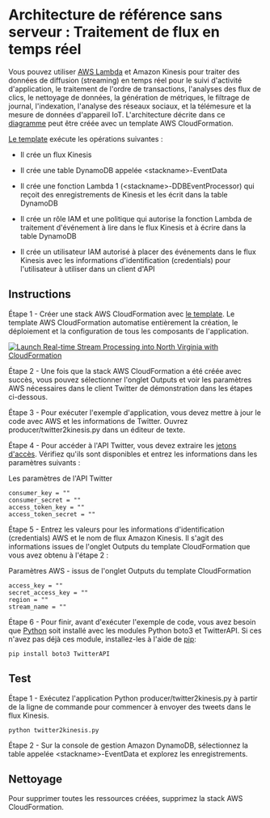 
# Architecture de référence sans serveur : Traitement de flux en temps réel

Vous pouvez utiliser [AWS Lambda](http://aws.amazon.com/lambda/) et Amazon Kinesis pour traiter des données de diffusion (streaming) en temps réel pour le suivi d'activité d'application, le traitement de l'ordre de transactions, l'analyses des flux de clics, le nettoyage de données, la génération de métriques, le filtrage de journal, l'indexation, l'analyse des réseaux sociaux, et la télémesure et la mesure de données d'appareil IoT. L'architecture décrite dans ce [diagramme](https://s3.amazonaws.com/awslambda-reference-architectures/stream-processing/lambda-refarch-streamprocessing.pdf) peut être créée avec un template AWS CloudFormation.

[Le template](https://s3.amazonaws.com/awslambda-reference-architectures/stream-processing/template.yaml)
exécute les opérations suivantes :

-   Il crée un flux Kinesis

-   Il crée une table DynamoDB appelée &lt;stackname&gt;-EventData

-   Il crée une fonction Lambda 1 (&lt;stackname&gt;-DDBEventProcessor)
    qui reçoit des enregistrements de Kinesis et les écrit dans la
    table DynamoDB

-   Il crée un rôle IAM et une politique qui autorise la fonction Lambda de
    traitement d'événement à lire dans le flux Kinesis et à écrire dans la table DynamoDB

-   Il crée un utilisateur IAM autorisé à placer des événements dans le flux Kinesis avec les
    informations d'identification (credentials) pour l'utilisateur à utiliser dans un client d'API

## Instructions

Étape 1 - Créer une stack AWS CloudFormation avec [le
template](https://s3.amazonaws.com/awslambda-reference-architectures/stream-processing/template.yaml). Le template AWS CloudFormation automatise entièrement la création, le déploiement et la configuration de tous les composants de l'application.

[![Launch Real-time Stream Processing into North Virginia with CloudFormation](http://docs.aws.amazon.com/AWSCloudFormation/latest/UserGuide/images/cloudformation-launch-stack-button.png)](https://console.aws.amazon.com/cloudformation/home?region=us-east-1#/stacks/new?stackName=lambda-refarch-streamprocessing&templateURL=https://s3.amazonaws.com/awslambda-reference-architectures/stream-processing/template.yaml)

Étape 2 - Une fois que la stack AWS CloudFormation a été créée avec succès, vous pouvez sélectionner l'onglet Outputs et voir les paramètres AWS nécessaires dans le client Twitter de démonstration dans les étapes ci-dessous.

Étape 3 - Pour exécuter l'exemple d'application, vous devez mettre à jour le code avec AWS et les informations de Twitter. Ouvrez producer/twitter2kinesis.py dans un éditeur de texte.

Étape 4 - Pour accéder à l'API Twitter, vous devez extraire les [jetons d'accès](https://dev.twitter.com/oauth/overview/application-owner-access-tokens). Vérifiez qu'ils sont disponibles et entrez les informations dans les paramètres suivants :

Les paramètres de l'API Twitter
```
consumer_key = ""
consumer_secret = ""
access_token_key = ""
access_token_secret = ""
```

Étape 5 - Entrez les valeurs pour les informations d'identification (credentials) AWS et le nom de flux Amazon Kinesis. Il s'agit des informations issues de l'onglet Outputs du template CloudFormation que vous avez obtenu à l'étape 2 :

Paramètres AWS - issus de l'onglet Outputs du template CloudFormation
```
access_key = ""
secret_access_key = ""
region = ""
stream_name = ""
```

Étape 6 - Pour finir, avant d'exécuter l'exemple de code, vous avez besoin que [Python](https://www.python.org/) soit installé avec les modules Python boto3 et TwitterAPI. Si ces n'avez pas déjà ces module, installez-les à l'aide de [pip](http://pip.readthedocs.org/en/stable/installing/):

```
pip install boto3 TwitterAPI
```

## Test

Étape 1 - Exécutez l'application Python producer/twitter2kinesis.py à partir de la ligne de commande pour commencer à envoyer des tweets dans le flux Kinesis.

```
python twitter2kinesis.py
```

Étape 2 - Sur la console de gestion Amazon DynamoDB, sélectionnez la table appelée &lt;stackname&gt;-EventData et explorez les enregistrements.

## Nettoyage

Pour supprimer toutes les ressources créées, supprimez la stack AWS CloudFormation.
